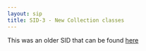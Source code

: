 ```yaml
---
layout: sip
title: SID-3 - New Collection classes
---
```


This was an older SID that can be found [here](http://www.scala-lang.org/sid/3)
